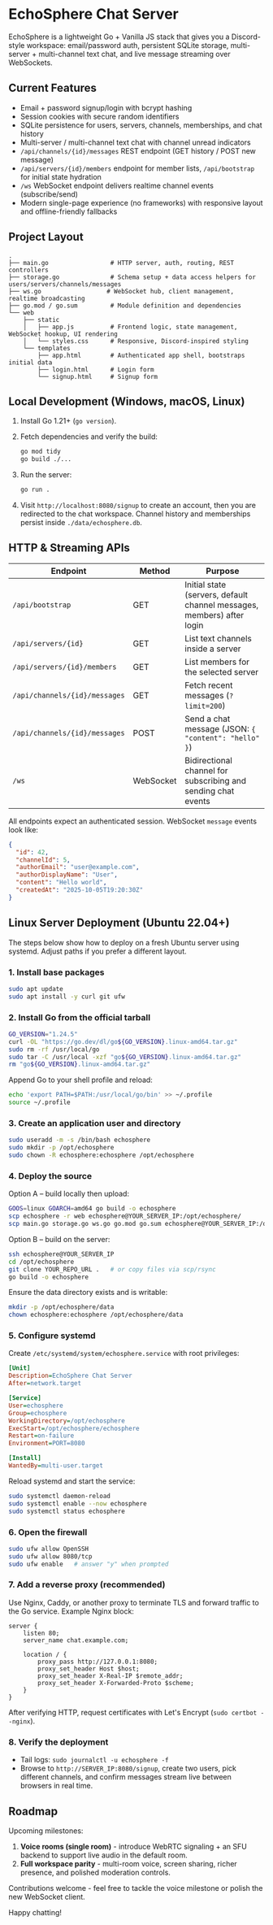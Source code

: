 ﻿# EchoSphere Chat Server

EchoSphere is a lightweight Go + Vanilla JS stack that gives you a Discord-style workspace: email/password auth, persistent SQLite storage, multi-server + multi-channel text chat, and live message streaming over WebSockets.

## Current Features

- Email + password signup/login with bcrypt hashing
- Session cookies with secure random identifiers
- SQLite persistence for users, servers, channels, memberships, and chat history
- Multi-server / multi-channel text chat with channel unread indicators
- `/api/channels/{id}/messages` REST endpoint (GET history / POST new message)
- `/api/servers/{id}/members` endpoint for member lists, `/api/bootstrap` for initial state hydration
- `/ws` WebSocket endpoint delivers realtime channel events (subscribe/send)
- Modern single-page experience (no frameworks) with responsive layout and offline-friendly fallbacks

## Project Layout

```
.
├── main.go                 # HTTP server, auth, routing, REST controllers
├── storage.go              # Schema setup + data access helpers for users/servers/channels/messages
├── ws.go                  # WebSocket hub, client management, realtime broadcasting
├── go.mod / go.sum         # Module definition and dependencies
└── web
    ├── static
    │   ├── app.js          # Frontend logic, state management, WebSocket hookup, UI rendering
    │   └── styles.css      # Responsive, Discord-inspired styling
    └── templates
        ├── app.html        # Authenticated app shell, bootstraps initial data
        ├── login.html      # Login form
        └── signup.html     # Signup form
```

## Local Development (Windows, macOS, Linux)

1. Install Go 1.21+ (`go version`).
2. Fetch dependencies and verify the build:

   ```bash
   go mod tidy
   go build ./...
   ```

3. Run the server:

   ```bash
   go run .
   ```

4. Visit `http://localhost:8080/signup` to create an account, then you are redirected to the chat workspace. Channel history and memberships persist inside `./data/echosphere.db`.

## HTTP & Streaming APIs

| Endpoint | Method | Purpose |
| --- | --- | --- |
| `/api/bootstrap` | GET | Initial state (servers, default channel messages, members) after login |
| `/api/servers/{id}` | GET | List text channels inside a server |
| `/api/servers/{id}/members` | GET | List members for the selected server |
| `/api/channels/{id}/messages` | GET | Fetch recent messages (`?limit=200`) |
| `/api/channels/{id}/messages` | POST | Send a chat message (JSON: `{ "content": "hello" }`) |
| `/ws` | WebSocket | Bidirectional channel for subscribing and sending chat events |

All endpoints expect an authenticated session. WebSocket `message` events look like:

```json
{
  "id": 42,
  "channelId": 5,
  "authorEmail": "user@example.com",
  "authorDisplayName": "User",
  "content": "Hello world",
  "createdAt": "2025-10-05T19:20:30Z"
}
```

## Linux Server Deployment (Ubuntu 22.04+)

The steps below show how to deploy on a fresh Ubuntu server using systemd. Adjust paths if you prefer a different layout.

### 1. Install base packages

```bash
sudo apt update
sudo apt install -y curl git ufw
```

### 2. Install Go from the official tarball

```bash
GO_VERSION="1.24.5"
curl -OL "https://go.dev/dl/go${GO_VERSION}.linux-amd64.tar.gz"
sudo rm -rf /usr/local/go
sudo tar -C /usr/local -xzf "go${GO_VERSION}.linux-amd64.tar.gz"
rm "go${GO_VERSION}.linux-amd64.tar.gz"
```

Append Go to your shell profile and reload:

```bash
echo 'export PATH=$PATH:/usr/local/go/bin' >> ~/.profile
source ~/.profile
```

### 3. Create an application user and directory

```bash
sudo useradd -m -s /bin/bash echosphere
sudo mkdir -p /opt/echosphere
sudo chown -R echosphere:echosphere /opt/echosphere
```

### 4. Deploy the source

Option A – build locally then upload:

```bash
GOOS=linux GOARCH=amd64 go build -o echosphere
scp echosphere -r web echosphere@YOUR_SERVER_IP:/opt/echosphere/
scp main.go storage.go ws.go go.mod go.sum echosphere@YOUR_SERVER_IP:/opt/echosphere/
```

Option B – build on the server:

```bash
ssh echosphere@YOUR_SERVER_IP
cd /opt/echosphere
git clone YOUR_REPO_URL .   # or copy files via scp/rsync
go build -o echosphere
```

Ensure the data directory exists and is writable:

```bash
mkdir -p /opt/echosphere/data
chown echosphere:echosphere /opt/echosphere/data
```

### 5. Configure systemd

Create `/etc/systemd/system/echosphere.service` with root privileges:

```ini
[Unit]
Description=EchoSphere Chat Server
After=network.target

[Service]
User=echosphere
Group=echosphere
WorkingDirectory=/opt/echosphere
ExecStart=/opt/echosphere/echosphere
Restart=on-failure
Environment=PORT=8080

[Install]
WantedBy=multi-user.target
```

Reload systemd and start the service:

```bash
sudo systemctl daemon-reload
sudo systemctl enable --now echosphere
sudo systemctl status echosphere
```

### 6. Open the firewall

```bash
sudo ufw allow OpenSSH
sudo ufw allow 8080/tcp
sudo ufw enable   # answer "y" when prompted
```

### 7. Add a reverse proxy (recommended)

Use Nginx, Caddy, or another proxy to terminate TLS and forward traffic to the Go service. Example Nginx block:

```nginx
server {
    listen 80;
    server_name chat.example.com;

    location / {
        proxy_pass http://127.0.0.1:8080;
        proxy_set_header Host $host;
        proxy_set_header X-Real-IP $remote_addr;
        proxy_set_header X-Forwarded-Proto $scheme;
    }
}
```

After verifying HTTP, request certificates with Let's Encrypt (`sudo certbot --nginx`).

### 8. Verify the deployment

- Tail logs: `sudo journalctl -u echosphere -f`
- Browse to `http://SERVER_IP:8080/signup`, create two users, pick different channels, and confirm messages stream live between browsers in real time.

## Roadmap

Upcoming milestones:

1. **Voice rooms (single room)** - introduce WebRTC signaling + an SFU backend to support live audio in the default room.
2. **Full workspace parity** - multi-room voice, screen sharing, richer presence, and polished moderation controls.

Contributions welcome - feel free to tackle the voice milestone or polish the new WebSocket client.

Happy chatting!
